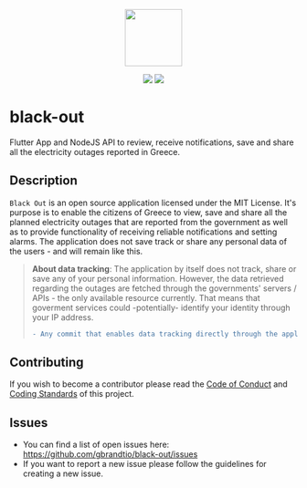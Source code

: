 <p align="center">
  <img src="https://user-images.githubusercontent.com/72696535/226208028-4497fc25-555f-40be-b332-748607ca8c69.png" width="100"/>
</p>
<p align="center">
<img src="https://github.com/gbrandtio/black-out/actions/workflows/build.yml/badge.svg"/>
<img src="https://github.com/gbrandtio/black-out/actions/workflows/test.yml/badge.svg"/>
</p>

# black-out
Flutter App and NodeJS API to review, receive notifications, save and share all the electricity outages reported in Greece.

## Description
`Black Out` is an open source application licensed under the MIT License. It's purpose is to enable the citizens of Greece to view, save and share all the planned electricity outages that are reported from the government as well as to provide functionality of receiving reliable notifications and setting alarms. The application does not save track or share any personal data of the users - and will remain like this.

> **About data tracking**: The application by itself does not track, share or save any of your personal information. However, the data retrieved regarding the outages are fetched through the governments' servers / APIs - the only available resource currently. That means that goverment services could -potentially- identify your identity through your IP address. 
> ```diff 
> - Any commit that enables data tracking directly through the application will be rejected. 
> ```

## Contributing
If you wish to become a contributor please read the [Code of Conduct](https://github.com/gbrandtio/black-out/blob/main/CODE_OF_CONDUCT.md) and [Coding Standards](https://github.com/gbrandtio/black-out/blob/main/CODING_STANDARDS.md) of this project.

## Issues
- You can find a list of open issues here: https://github.com/gbrandtio/black-out/issues
- If you want to report a new issue please follow the guidelines for creating a new issue.
